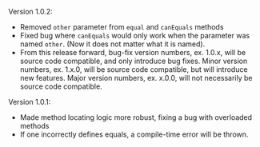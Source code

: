 Version 1.0.2:

- Removed `other` parameter from `equal` and `canEquals` methods
- Fixed bug where `canEquals` would only work when the parameter was named `other`. (Now it does not matter what it
is named).
- From this release forward, bug-fix version numbers, ex. 1.0.x, will be source code compatible, and only introduce
bug fixes. Minor version numbers, ex. 1.x.0, will be source code compatible, but will introduce new features. Major
version numbers, ex. x.0.0, will not necessarily be source code compatible.

Version 1.0.1:

- Made method locating logic more robust, fixing a bug with overloaded methods
- If one incorrectly defines equals, a compile-time error will be thrown.